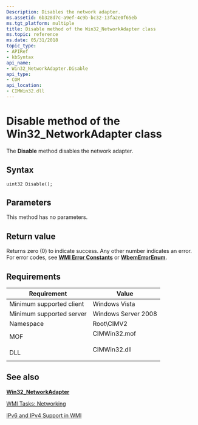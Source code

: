 ```yaml
---
Description: Disables the network adapter.
ms.assetid: 6b328d7c-a9ef-4c9b-bc32-13fa2e0f65eb
ms.tgt_platform: multiple
title: Disable method of the Win32_NetworkAdapter class
ms.topic: reference
ms.date: 05/31/2018
topic_type: 
- APIRef
- kbSyntax
api_name: 
- Win32_NetworkAdapter.Disable
api_type: 
- COM
api_location: 
- CIMWin32.dll
---
```


# Disable method of the Win32\_NetworkAdapter class

The **Disable** method disables the network adapter.

## Syntax


```mof
uint32 Disable();
```



## Parameters

This method has no parameters.

## Return value

Returns zero (0) to indicate success. Any other number indicates an error. For error codes, see [**WMI Error Constants**](/windows/desktop/WmiSdk/wmi-error-constants) or [**WbemErrorEnum**](/windows/desktop/api/wbemdisp/ne-wbemdisp-wbemerrorenum).

## Requirements



| Requirement | Value |
|-------------------------------------|-----------------------------------------------------------------------------------------|
| Minimum supported client<br/> | Windows Vista<br/>                                                                |
| Minimum supported server<br/> | Windows Server 2008<br/>                                                          |
| Namespace<br/>                | Root\\CIMV2<br/>                                                                  |
| MOF<br/>                      | <dl> <dt>CIMWin32.mof</dt> </dl> |
| DLL<br/>                      | <dl> <dt>CIMWin32.dll</dt> </dl> |



## See also

<dl> <dt>

[**Win32\_NetworkAdapter**](win32-networkadapter.md)
</dt> <dt>

[WMI Tasks: Networking](/windows/desktop/WmiSdk/wmi-tasks--networking)
</dt> <dt>

[IPv6 and IPv4 Support in WMI](/windows/desktop/WmiSdk/ipv6-and-ipv4-support-in-wmi)
</dt> </dl>

 

